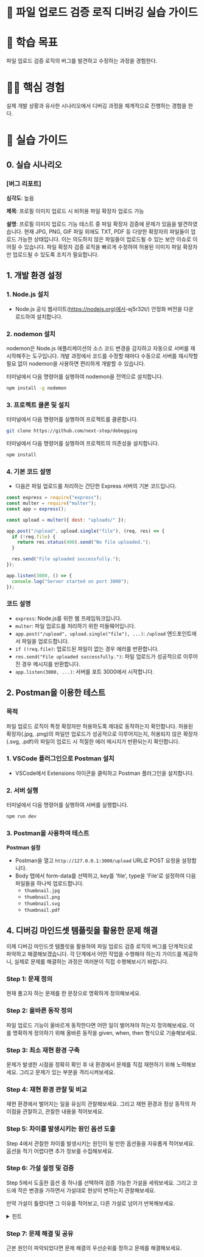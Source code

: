 # 📂 파일 업로드 검증 로직 디버깅 실습 가이드

# 🎯 학습 목표

파일 업로드 검증 로직의 버그를 발견하고 수정하는 과정을 경험한다.

# 🏃🏻 핵심 경험

실제 개발 상황과 유사한 시나리오에서 디버깅 과정을 체계적으로 진행하는 경험을 한다.

# 📝 실습 가이드

## 0. 실습 시나리오

### [버그 리포트]

**심각도**: 높음

**제목**: 프로필 이미지 업로드 시 비허용 파일 확장자 업로드 가능

**설명**:
프로필 이미지 업로드 기능 테스트 중 파일 확장자 검증에 문제가 있음을 발견하였습니다. 현재 JPG, PNG, GIF 파일 외에도 TXT, PDF 등 다양한 확장자의 파일들이 업로드 가능한 상태입니다. 이는 의도하지 않은 파일들이 업로드될 수 있는 보안 이슈로 이어질 수 있습니다. 파일 확장자 검증 로직을 빠르게 수정하여 허용된 이미지 파일 확장자만 업로드될 수 있도록 조치가 필요합니다.

## 1. 개발 환경 설정

### 1. Node.js 설치

- Node.js 공식 웹사이트([https://nodejs.org)에서](https://nodejs.xn--org)-ej5r32t/) 안정화 버전을 다운로드하여 설치합니다.

### 2. nodemon 설치

nodemon은 Node.js 애플리케이션의 소스 코드 변경을 감지하고 자동으로 서버를 재시작해주는 도구입니다. 개발 과정에서 코드를 수정할 때마다 수동으로 서버를 재시작할 필요 없이 nodemon을 사용하면 편리하게 개발할 수 있습니다.

터미널에서 다음 명령어를 실행하여 nodemon을 전역으로 설치합니다.

```bash
npm install -g nodemon
```

### 3. 프로젝트 클론 및 설치

터미널에서 다음 명령어를 실행하여 프로젝트를 클론합니다.

```bash
git clone https://github.com/next-step/debegging
```

터미널에서 다음 명령어를 실행하여 프로젝트의 의존성을 설치합니다.

```bash
npm install
```

### 4. 기본 코드 설명

- 다음은 파일 업로드를 처리하는 간단한 Express 서버의 기본 코드입니다.

```jsx
const express = require("express");
const multer = require("multer");
const app = express();

const upload = multer({ dest: "uploads/" });

app.post("/upload", upload.single("file"), (req, res) => {
  if (!req.file) {
    return res.status(400).send("No file uploaded.");
  }

  res.send("File uploaded successfully.");
});

app.listen(3000, () => {
  console.log("Server started on port 3000");
});
```

### 코드 설명

- `express`: Node.js를 위한 웹 프레임워크입니다.
- `multer`: 파일 업로드를 처리하기 위한 미들웨어입니다.
- `app.post("/upload", upload.single("file"), ...)`: `/upload` 엔드포인트에서 파일을 업로드합니다.
- `if (!req.file)`: 업로드된 파일이 없는 경우 에러를 반환합니다.
- `res.send("File uploaded successfully.")`: 파일 업로드가 성공적으로 이루어진 경우 메시지를 반환합니다.
- `app.listen(3000, ...)`: 서버를 포트 3000에서 시작합니다.

## 2. Postman을 이용한 테스트

### **목적**

파일 업로드 로직이 특정 확장자만 허용하도록 제대로 동작하는지 확인합니다. 허용된 확장자(.jpg, .png)의 파일만 업로드가 성공적으로 이루어지는지, 허용되지 않은 확장자(.svg, .pdf)의 파일이 업로드 시 적절한 에러 메시지가 반환되는지 확인합니다.

### 1. VSCode 플러그인으로 Postman 설치

- VSCode에서 Extensions 아이콘을 클릭하고 Postman 플러그인을 설치합니다.

### 2. 서버 실행

터미널에서 다음 명령어를 실행하여 서버를 실행합니다.

```bash
npm run dev
```

### 3. Postman을 사용하여 테스트

**Postman 설정**

- Postman을 열고 `http://127.0.0.1:3000/upload` URL로 POST 요청을 설정합니다.
- Body 탭에서 form-data를 선택하고, key를 'file', type을 'File'로 설정하여 다음 파일들을 하나씩 업로드합니다.
  - `thumbnail.jpg`
  - `thumbnail.png`
  - `thumbnail.svg`
  - `thumbnail.pdf`

## 4. 디버깅 마인드셋 템플릿을 활용한 문제 해결

이제 디버깅 마인드셋 템플릿을 활용하여 파일 업로드 검증 로직의 버그를 단계적으로 파악하고 해결해보겠습니다. 각 단계에서 어떤 작업을 수행해야 하는지 가이드를 제공하니, 실제로 문제를 해결하는 과정은 여러분이 직접 수행해보시기 바랍니다.

### Step 1: 문제 정의

현재 풀고자 하는 문제를 한 문장으로 명확하게 정의해보세요.

### Step 2: 올바른 동작 정의

파일 업로드 기능이 올바르게 동작한다면 어떤 일이 벌어져야 하는지 정의해보세요. 이를 명확하게 정의하기 위해 올바른 동작을 given, when, then 형식으로 기술해보세요.

### Step 3: 최소 재현 환경 구축

문제가 발생한 시점을 정확히 확인 후 내 환경에서 문제를 직접 재현하기 위해 노력해보세요. 그리고 문제가 있는 부분을 격리시켜보세요.

### Step 4: 재현 환경 관찰 및 비교

재현 환경에서 벌어지는 일을 유심히 관찰해보세요. 그리고 재현 환경과 정상 동작의 차이점을 관찰하고, 관찰한 내용을 적어보세요.

### Step 5: 차이를 발생시키는 원인 옵션 도출

Step 4에서 관찰한 차이를 발생시키는 원인이 될 만한 옵션들을 자유롭게 적어보세요. 옵션을 적기 어렵다면 추가 정보를 수집해보세요.

### Step 6: 가설 설정 및 검증

Step 5에서 도출한 옵션 중 하나를 선택하여 검증 가능한 가설을 세워보세요. 그리고 코드에 작은 변경을 가하면서 가설대로 현상이 변하는지 관찰해보세요.

만약 가설이 틀렸다면 그 이유를 적어보고, 다른 가설로 넘어가 반복해보세요.

<details>
<summary>힌트</summary>

- `path.extname()` 함수를 사용하면 파일의 확장자를 추출할 수 있습니다.
- `.includes()` 메서드를 사용하면 배열에 특정 값이 포함되어 있는지 확인할 수 있습니다.

```jsx
const path = require("path");

const fileExtension = path.extname(file.originalname);
```

</details>

### Step 7: 문제 해결 및 공유

근본 원인이 파악되었다면 문제 해결의 우선순위를 정하고 문제를 해결해보세요.
